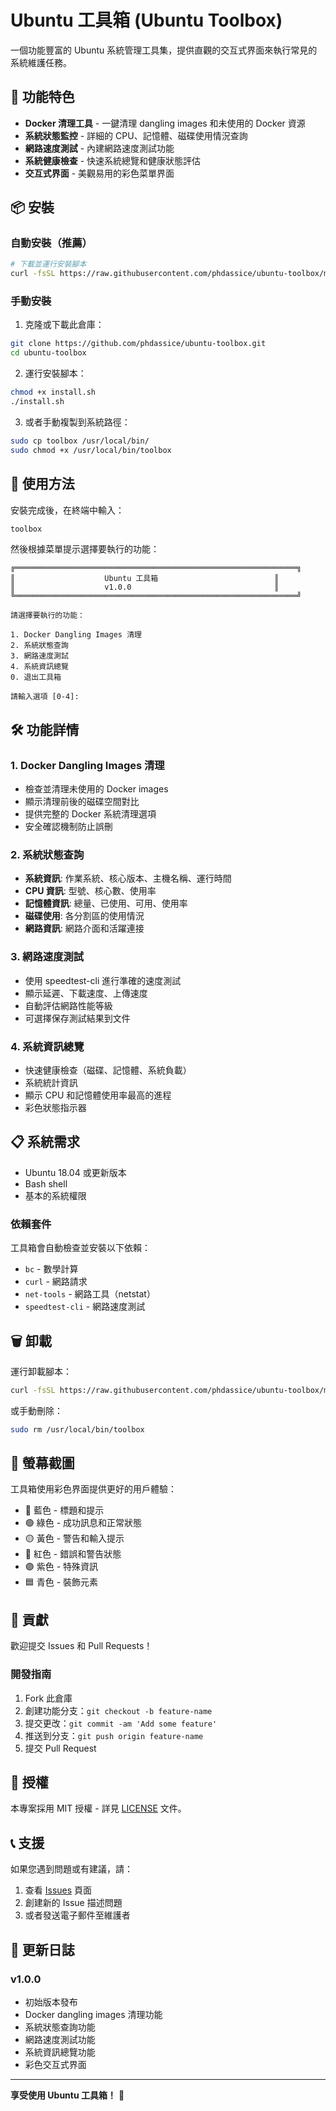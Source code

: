 # Ubuntu 工具箱 (Ubuntu Toolbox)

一個功能豐富的 Ubuntu 系統管理工具集，提供直觀的交互式界面來執行常見的系統維護任務。

## 🚀 功能特色

- **Docker 清理工具** - 一鍵清理 dangling images 和未使用的 Docker 資源
- **系統狀態監控** - 詳細的 CPU、記憶體、磁碟使用情況查詢
- **網路速度測試** - 內建網路速度測試功能
- **系統健康檢查** - 快速系統總覽和健康狀態評估
- **交互式界面** - 美觀易用的彩色菜單界面

## 📦 安裝

### 自動安裝（推薦）

```bash
# 下載並運行安裝腳本
curl -fsSL https://raw.githubusercontent.com/phdassice/ubuntu-toolbox/main/install.sh | bash
```

### 手動安裝

1. 克隆或下載此倉庫：
```bash
git clone https://github.com/phdassice/ubuntu-toolbox.git
cd ubuntu-toolbox
```

2. 運行安裝腳本：
```bash
chmod +x install.sh
./install.sh
```

3. 或者手動複製到系統路徑：
```bash
sudo cp toolbox /usr/local/bin/
sudo chmod +x /usr/local/bin/toolbox
```

## 🎯 使用方法

安裝完成後，在終端中輸入：

```bash
toolbox
```

然後根據菜單提示選擇要執行的功能：

```
╔═══════════════════════════════════════════════════════════════╗
║                    Ubuntu 工具箱                          ║
║                    v1.0.0                                ║
╚═══════════════════════════════════════════════════════════════╝

請選擇要執行的功能：

1. Docker Dangling Images 清理
2. 系統狀態查詢
3. 網路速度測試
4. 系統資訊總覽
0. 退出工具箱

請輸入選項 [0-4]:
```

## 🛠️ 功能詳情

### 1. Docker Dangling Images 清理
- 檢查並清理未使用的 Docker images
- 顯示清理前後的磁碟空間對比
- 提供完整的 Docker 系統清理選項
- 安全確認機制防止誤刪

### 2. 系統狀態查詢
- **系統資訊**: 作業系統、核心版本、主機名稱、運行時間
- **CPU 資訊**: 型號、核心數、使用率
- **記憶體資訊**: 總量、已使用、可用、使用率
- **磁碟使用**: 各分割區的使用情況
- **網路資訊**: 網路介面和活躍連接

### 3. 網路速度測試
- 使用 speedtest-cli 進行準確的速度測試
- 顯示延遲、下載速度、上傳速度
- 自動評估網路性能等級
- 可選擇保存測試結果到文件

### 4. 系統資訊總覽
- 快速健康檢查（磁碟、記憶體、系統負載）
- 系統統計資訊
- 顯示 CPU 和記憶體使用率最高的進程
- 彩色狀態指示器

## 📋 系統需求

- Ubuntu 18.04 或更新版本
- Bash shell
- 基本的系統權限

### 依賴套件
工具箱會自動檢查並安裝以下依賴：

- `bc` - 數學計算
- `curl` - 網路請求
- `net-tools` - 網路工具（netstat）
- `speedtest-cli` - 網路速度測試

## 🗑️ 卸載

運行卸載腳本：

```bash
curl -fsSL https://raw.githubusercontent.com/phdassice/ubuntu-toolbox/main/uninstall.sh | bash
```

或手動刪除：

```bash
sudo rm /usr/local/bin/toolbox
```

## 🎨 螢幕截圖

工具箱使用彩色界面提供更好的用戶體驗：

- 🔵 藍色 - 標題和提示
- 🟢 綠色 - 成功訊息和正常狀態
- 🟡 黃色 - 警告和輸入提示
- 🔴 紅色 - 錯誤和警告狀態
- 🟣 紫色 - 特殊資訊
- 🟦 青色 - 裝飾元素

## 🤝 貢獻

歡迎提交 Issues 和 Pull Requests！

### 開發指南

1. Fork 此倉庫
2. 創建功能分支：`git checkout -b feature-name`
3. 提交更改：`git commit -am 'Add some feature'`
4. 推送到分支：`git push origin feature-name`
5. 提交 Pull Request

## 📄 授權

本專案採用 MIT 授權 - 詳見 [LICENSE](LICENSE) 文件。

## 📞 支援

如果您遇到問題或有建議，請：

1. 查看 [Issues](https://github.com/phdassice/ubuntu-toolbox/issues) 頁面
2. 創建新的 Issue 描述問題
3. 或者發送電子郵件至維護者

## 🚀 更新日誌

### v1.0.0
- 初始版本發布
- Docker dangling images 清理功能
- 系統狀態查詢功能
- 網路速度測試功能
- 系統資訊總覽功能
- 彩色交互式界面

---

**享受使用 Ubuntu 工具箱！** 🎉
